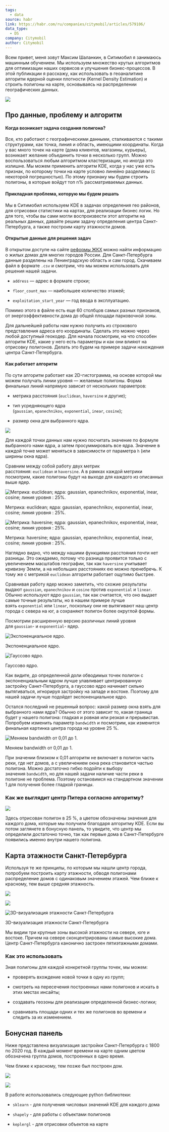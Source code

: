 ```yaml
---
tags:
  - data
source: habr
link: https://habr.com/ru/companies/citymobil/articles/579106/
data_type:
  - DS
company: Citymobil
author: Citymobil
---
```

Всем привет, меня зовут Максим Шаланкин, в Ситимобил я занимаюсь машинным обучением. Мы используем множество крутых алгоритмов для оптимизации наших сервисов и улучшения бизнес-процессов. В этой публикации я расскажу, как использовать в геоаналитике алгоритм ядерной оценки плотности (Kernel Density Estimation) и строить полигоны на карте, основываясь на распределении географических данных.

![](https://habrastorage.org/r/w1560/getpro/habr/upload_files/68a/80b/38d/68a80b38d498f5a6941119e81b1856b1.png)

## Про данные, проблему и алгоритм

#### Когда возникает задача создания полигона?

Все, кто работают с географическими данными, сталкиваются с такими структурами, как точка, линия и область, имеющими координаты. Когда у вас много точек на карте (дома клиентов, магазины, курьеры), возникает желание объединить точки в несколько групп. Можно воспользоваться любым алгоритмом кластеризации, но иногда это излишне. Мы можем применить алгоритм KDE, когда у нас уже есть признак, по которому точки на карте условно линейно разделимы (с некоторой погрешностью). По этому признаку мы будем строить полигоны, в которые войдут топ n% рассматриваемых данных.

#### Прикладная проблема, которую мы будем решать

Мы в Ситимобил используем KDE в задачах определения гео районов, для отрисовки статистики на картах, для реализации бизнес логик. Но для того, чтобы вы сами могли воспроизвести этот алгоритм на реальных данных, давайте решим задачу определения центра Санкт-Петербурга, а также построим карту этажности домов.

#### Открытые данные для решения задач

В открытом доступе на сайте [реформы ЖКХ](https://www.reformagkh.ru/opendata) можно найти информацию о жилых домах для многих городов России. Для Санкт-Петербурга данные разделены на Ленинградскую область и сам город. Скачиваем файл в формате `.csv` и смотрим, что мы можем использовать для решения нашей задачи.

- `address` — адрес в формате строки;
    
- `floor_count_max` — наибольшее количество этажей;
    
- `exploitation_start_year` — год ввода в эксплуатацию.
    

Помимо этого в файле есть еще 60 столбцов самых разных признаков, от энергоэффективности дома до общей площади парковочной зоны.

Для дальнейшей работы нам нужно получить из строкового представления адреса его координаты. Сделать это можно через любой доступный геокодер. Для начала посмотрим, на что способен алгоритм KDE, какие у него есть параметры и как они влияют на отрисовку полигонов. Делать это будем на примере задачи нахождения центра Санкт-Петербурга.

#### Как работает алгоритм

По сути алгоритм работает как 2D-гистограмма, на основе которой мы можем получать линии уровня — желаемые полигоны. Форма финальных линий напрямую зависит от нескольких параметров:

- метрика расстояния (`euclidean`, `haversine` и другие);
    
- тип усредняющего ядра (`gaussian`, `epanechnikov`, `exponential`, `inear`, `cosine`);
    
- размер окна для выбранного ядра.
    

![](https://habrastorage.org/r/w1560/getpro/habr/upload_files/397/a88/b04/397a88b0442c9582a59c0a862a023a59.jpeg)

Для каждой точки данных нам нужно посчитать значение по формуле выбранного нами ядра, а затем просуммировать все ядра. Значение в каждой точке может меняться в зависимости от параметра `h` (или ширины окна ядра).

Сравним между собой работу двух метрик расстояния: `euclidean` и `haversine`. А в рамках каждой метрики посмотрим, какие полигоны будут на выходе для каждого из описанных выше ядер.

![Метрика: euclidean; ядра: gaussian, epanechnikov, exponential, inear, cosine; линия уровня : 25%.](https://habrastorage.org/getpro/habr/upload_files/32a/0b3/6d1/32a0b36d1869d064560dfe4507c18247.gif "Метрика: euclidean; ядра: gaussian, epanechnikov, exponential, inear, cosine; линия уровня : 25%.")

Метрика: euclidean; ядра: gaussian, epanechnikov, exponential, inear, cosine; линия уровня : 25%.

![Метрика: haversine; ядра: gaussian, epanechnikov, exponential, inear, cosine; линия уровня : 25%.](https://habrastorage.org/getpro/habr/upload_files/a45/c1b/258/a45c1b258c40e1242b813b383acff7b5.gif "Метрика: haversine; ядра: gaussian, epanechnikov, exponential, inear, cosine; линия уровня : 25%.")

Метрика: haversine; ядра: gaussian, epanechnikov, exponential, inear, cosine; линия уровня : 25%.

Наглядно видно, что между нашими функциями расстояния почти нет разницы. Это ожидаемо, потому что разница проявится только с увеличением масштабов географии, так как `haversine` учитывает кривизну Земли, а на небольших расстояниях ею можно пренебречь. К тому же с метрикой `euclidean` алгоритм работает ощутимо быстрее.

Сравнивая работу ядер можно заметить, что схожие результаты выдают `gaussian`, `epanechnikov` и `cosine` против `exponential` и `linear`. Обычно используют ядро `gaussian`, так как считается, что оно выдает самые точные результаты, но в нашем примере лучше взять `exponential` или `linear`, поскольку они не вытягивают наш центр города с севера на юг, а сохраняют полигон более округлой формы.

Посмотрим расширенную версию различных линий уровня для `gaussian`- и `exponential`- ядер.

![Экспоненциальное ядро.](https://habrastorage.org/getpro/habr/upload_files/8f7/eee/e59/8f7eeee59d19ce09184bbe1573adab2a.gif "Экспоненциальное ядро.")

Экспоненциальное ядро.

![Гауссово ядро.](https://habrastorage.org/getpro/habr/upload_files/63a/7fb/f67/63a7fbf67548870fa10124609b9ded34.gif "Гауссово ядро.")

Гауссово ядро.

Как видите, до определенной доли обводимых точек полигон с экспоненциальным ядром лучше улавливает центрированную застройку Санкт-Петербурга, а гауссово ядро начинает сильно вытягиваться, игнорируя застройку на западе и востоке. Поэтому для нашей задачи лучше подойдет экспоненциальное ядро.

Остался последний не решенный вопрос: какой размер окна взять для выбранного нами ядра? Обычно от этого зависит то, какая граница будет у нашего полигона: гладкая и ровная или резкая и прерывистая. Попробуем изменить параметр `bandwidth` и посмотрим, как изменится финальная картинка центра города на уровне 25 %.

![Меняем bandwidth от 0,01 до 1.](https://habrastorage.org/getpro/habr/upload_files/53b/84f/bd2/53b84fbd21c2320a7817eb642d571684.gif "Меняем bandwidth от 0,01 до 1.")

Меняем bandwidth от 0,01 до 1.

При значении близком к 0,01 алгоритм не включает в полигон часть реки, где нет домов, а с увеличением окна река становится частью полигона. Можно достаточно гибко подойти к выбору значения `bandwidth`, но для нашей задачи наличие части реки в полигоне не проблема. Поэтому остановимся на стандартном значении 1 для получения более гладкой границы.

### Как же выглядит центр Питера согласно алгоритму?

![](https://habrastorage.org/r/w1560/getpro/habr/upload_files/0d5/108/6dd/0d51086dd6146c49b93d4bbdf41e1454.png)

Здесь отрисован полигон в 25 %, а цветом обозначены значения для каждого дома, которые мы получили благодаря алгоритму KDE. Если вы потом заглянете в бонусную панель, то увидите, что центр мы определили достаточно точно, так как первые дома в Санкт-Петербурге появились именно внутри нашего полигона.

## Карта этажности Санкт-Петербурга

Используя те же принципы, по которым мы нашли центр города, попробуем построить карту этажности, обводя полигонами распределение домов с одинаковым значением этажей. Чем ближе к красному, тем выше средняя этажность.

![](https://habrastorage.org/r/w1560/getpro/habr/upload_files/620/645/d04/620645d04f8fd3f7d9a8b048ffe34ac9.png)

![](https://habrastorage.org/r/w1560/getpro/habr/upload_files/edd/d40/ddf/eddd40ddf6774c6d271724e310c11027.png)

![3D-визуализация этажности Санкт-Петербурга](https://habrastorage.org/r/w1560/getpro/habr/upload_files/d75/ae2/53a/d75ae253a85bd41e836b1481a0a81b7a.png "3D-визуализация этажности Санкт-Петербурга")

3D-визуализация этажности Санкт-Петербурга

Мы видим три крупные зоны высокой этажности на севере, юге и востоке. Причем на севере сконцентрированы самые высокие дома. Центр Санкт-Петербурга канонично застроен пятиэтажными домами.

### Как это использовать

Зная полигоны для каждой конкретной группы точек, мы можем:

- проверять вхождение новой точки в одну из групп;
    
- смотреть на пересечения построенных нами полигонов и искать в этих местах инсайты;
    
- создавать геозоны для реализации определенной бизнес-логики;
    
- сравнивать площади одних и тех же полигонов во времени и следить за их изменением.
    

## Бонусная панель

Ниже представлена визуализация застройки Санкт-Петербурга с 1800 по 2020 год. В каждый момент времени на карте одним цветом обозначена группа домов, построенных в одно время.

Чем ближе к красному, тем позже был построен дом.

![](https://habrastorage.org/r/w1560/getpro/habr/upload_files/0bf/baf/1f7/0bfbaf1f73fb35b4277425d57de5e921.png)

![](https://habrastorage.org/getpro/habr/upload_files/f86/1e0/e4a/f861e0e4ad7c4522e85bc1cd11ae53e4.gif)

В работе использовались следующие python библиотеки:

- `sklearn` - для получения числовых значений KDE для каждого дома
    
- `shapely` - для работы с объектами полигонов
    
- `keplergl` - для отрисовки объектов на карте